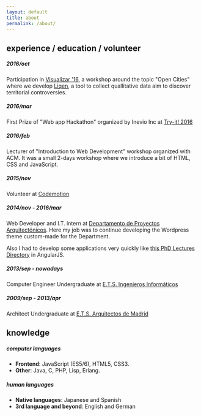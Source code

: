 ```yaml
---
layout: default
title: about
permalink: /about/
---
```


## experience /  education / volunteer

##### 2016/oct

Participation in [Visualizar '16](medialab-prado.es/article/visualizar16-ciudades-abiertas-open-cities),
a workshop around the topic "Open Cities" where we develop [Liqen](https://crishernandezmaps.github.io/liqen-medialab/),
a tool to collect quallitative data aim to discover territorial controversies.

##### 2016/mar

First Prize of "Web app Hackathon" organized by Inevio Inc at [Try-it! 2016](https://twitter.com/tryit_upm)

##### 2016/feb

Lecturer of "Introduction to Web Development" workshop organized with ACM. It
was a small 2-days workshop where we introduce a bit of HTML, CSS and
JavaScript.

##### 2015/nov

Volunteer at [Codemotion](https://2015.codemotion.es/)

##### 2014/nov - 2016/mar

Web Developer and I.T. intern at [Departamento de Proyectos Arquitectónicos](http://dpa-etsam.com).
Here my job was to continue developing the Wordpress theme custom-made for
the Department.

Also I had to develop some applications very quickly like [this PhD Lectures Directory](http://dpa-etsam.aq.upm.es/dpaa-778/)
in AngularJS.

##### 2013/sep - nowadays

Computer Engineer Undergraduate at [E.T.S. Ingenieros Informáticos](http://etsiinf.upm.es)

##### 2009/sep - 2013/apr

Architect Undergraduate at [E.T.S. Arquitectos de Madrid](http://etsamadrid.upm.es)




## knowledge

##### computer languages

- **Frontend**: JavaScript (ES5/6), HTML5, CSS3.
- **Other**: Java, C, PHP, Lisp, Erlang.

##### human languages

- **Native languages**: Japanese and Spanish
- **3rd language and beyond**: English and German
